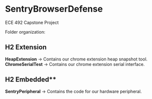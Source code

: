 # SentryBrowserDefense
ECE 492 Capstone Project

Folder organization:

## H2 Extension
**HeapExtension** -> Contains our chrome extension heap snapshot tool.
**ChromeSerialTest** -> Contains our chrome extension serial interface.

## H2 Embedded**
**SentryPeripheral** -> Contains the code for our hardware peripheral.
